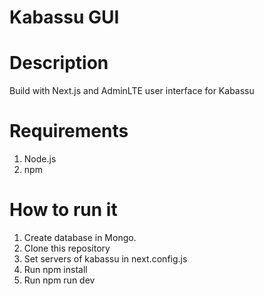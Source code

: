 # Kabassu GUI


# Description
Build with Next.js and AdminLTE user interface for Kabassu

# Requirements

1. Node.js
2. npm

# How to run it

1. Create database in Mongo.
2. Clone this repository
3. Set servers of kabassu in next.config.js
4. Run npm install
5. Run npm run dev
